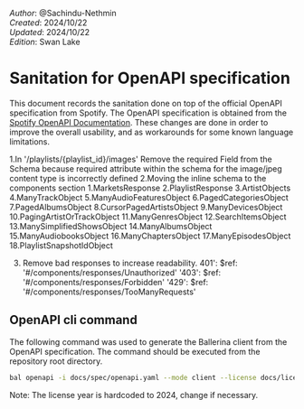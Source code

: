 _Author_:  @Sachindu-Nethmin\
_Created_: 2024/10/22\
_Updated_: 2024/10/22\
_Edition_: Swan Lake

# Sanitation for OpenAPI specification

This document records the sanitation done on top of the official OpenAPI specification from Spotify. 
The OpenAPI specification is obtained from the [Spotify OpenAPI Documentation](https://developer.spotify.com/reference/web-api/open-api-schema.yaml).
These changes are done in order to improve the overall usability, and as workarounds for some known language limitations.


1.In '/playlists/{playlist_id}/images'
    Remove the required Field from the Schema because required attribute within the schema for the image/jpeg content type is incorrectly defined
2.Moving the inline schema to the components section
    1.MarketsResponse
    2.PlaylistResponse
    3.ArtistObjects
    4.ManyTrackObject
    5.ManyAudioFeaturesObject
    6.PagedCategoriesObject
    7.PagedAlbumsObject
    8.CursorPagedArtistsObject
    9.ManyDevicesObject
    10.PagingArtistOrTrackObject
    11.ManyGenresObject
    12.SearchItemsObject
    13.ManySimplifiedShowsObject
    14.ManyAlbumsObject
    15.ManyAudiobooksObject
    16.ManyChaptersObject
    17.ManyEpisodesObject
    18.PlaylistSnapshotIdObject

3.  Remove bad responses to increase readability.
        401':
          $ref: '#/components/responses/Unauthorized'
        '403':
          $ref: '#/components/responses/Forbidden'
        '429':
          $ref: '#/components/responses/TooManyRequests'

## OpenAPI cli command

The following command was used to generate the Ballerina client from the OpenAPI specification. The command should be executed from the repository root directory.

```bash
bal openapi -i docs/spec/openapi.yaml --mode client --license docs/license.txt -o ballerina --use-sanitized-oas
```
Note: The license year is hardcoded to 2024, change if necessary.
